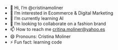 - 👋 Hi, I’m @cristinamoliner
- 👀 I’m interested in Ecommerce & Digital Marketing
- 🌱 I’m currently learning AI
- 💞️ I’m looking to collaborate on a fashion brand
- 📫 How to reach me critina.moliner@yahoo.es
- 😄 Pronouns: Cristina Moliner
- ⚡ Fun fact: learning code

<!---
cristinamoliner/cristinamoliner is a ✨ special ✨ repository because its `README.md` (this file) appears on your GitHub profile.
You can click the Preview link to take a look at your changes.
--->
